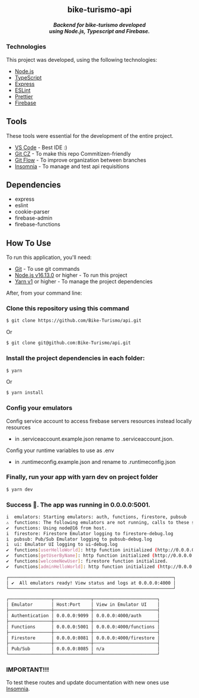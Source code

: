 <h2 align="center">
  bike-turismo-api
</h2>
<h5 align="center">
 Backend for bike-turismo developed <br/> using Node.js, Typescript and Firebase.
</h4>

### Technologies

This project was developed, using the following technologies:

- [Node.js](nodejs)
- [TypeScript](https://www.typescriptlang.org)
- [Express](https://expressjs.com)
- [ESLint](https://eslint.org)
- [Prettier](https://prettier.io)
- [Firebase](https://firebase.google.com)

## Tools

These tools were essential for the development of the entire project.

- [VS Code][vc] - Best IDE :)
- [Git CZ](https://github.com/commitizen/cz-cli) - To make this repo Commitizen-friendly
- [Git Flow](https://danielkummer.github.io/git-flow-cheatsheet/index.html) - To improve organization between branches
- [Insomnia](https://insomnia.rest/) - To manage and test api requisitions

## Dependencies

- express
- eslint
- cookie-parser
- firebase-admin
- firebase-functions

## How To Use

To run this application, you'll need:

- [Git](https://git-scm.com) - To use git commands
- [Node.js v16.13.0][nodejs] or higher - To run this project
- [Yarn v1](https://yarnpkg.com) or higher - To manage the project dependencies

[nodejs]: https://nodejs.org/
[vc]: https://code.visualstudio.com/

After, from your command line:

### Clone this repository using this command

```bash
$ git clone https://github.com/Bike-Turismo/api.git
```
Or

```bash
$ git clone git@github.com:Bike-Turismo/api.git
```

### Install the project dependencies in each folder:

```bash
$ yarn
```
Or

```bash
$ yarn install
```

### Config your emulators
Config service account to access firebase servers resources instead locally resources
- in .serviceaccount.example.json rename to .serviceaccount.json.

Config your runtime variables to use as .env
- in .runtimeconfig.example.json and rename to .runtimeconfig.json

### Finally, run your app with yarn dev on project folder

```bash
$ yarn dev
```

### Success 🚀. The app was running in 0.0.0.0:5001.

```bash
i  emulators: Starting emulators: auth, functions, firestore, pubsub
⚠  functions: The following emulators are not running, calls to these services from the Functions emulator will affect production: database, hosting
✔  functions: Using node@16 from host.
i  firestore: Firestore Emulator logging to firestore-debug.log
i  pubsub: Pub/Sub Emulator logging to pubsub-debug.log
i  ui: Emulator UI logging to ui-debug.log
✔  functions[userHelloWorld]: http function initialized (http://0.0.0.0:5001/bike-turismo/us-central1/userHelloWorld).
✔  functions[getUserByName]: http function initialized (http://0.0.0.0:5001/bike-turismo/us-central1/getUserByName).
✔  functions[welcomeNewUser]: firestore function initialized.
✔  functions[adminHelloWorld]: http function initialized (http://0.0.0.0:5001/bike-turismo/us-central1/adminHelloWorld).

┌──────────────────────────────────────────────────────────────┐
│ ✔  All emulators ready! View status and logs at 0.0.0.0:4000 │
└──────────────────────────────────────────────────────────────┘

┌────────────────┬──────────────┬────────────────────────┐
│ Emulator       │ Host:Port    │ View in Emulator UI    │
├────────────────┼──────────────┼────────────────────────┤
│ Authentication │ 0.0.0.0:9099 │ 0.0.0.0:4000/auth      │
├────────────────┼──────────────┼────────────────────────┤
│ Functions      │ 0.0.0.0:5001 │ 0.0.0.0:4000/functions │
├────────────────┼──────────────┼────────────────────────┤
│ Firestore      │ 0.0.0.0:8081 │ 0.0.0.0:4000/firestore │
├────────────────┼──────────────┼────────────────────────┤
│ Pub/Sub        │ 0.0.0.0:8085 │ n/a                    │
└────────────────┴──────────────┴────────────────────────┘
```

### IMPORTANT!!!

To test these routes and update documentation with new ones use [Insomnia](https://docs.insomnia.rest/insomnia/design-documents).

